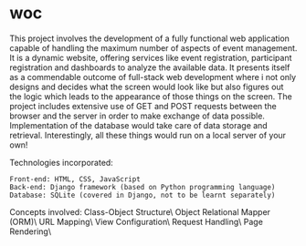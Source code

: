 #  woc
This project involves the development of a fully functional web application capable of handling the maximum number of aspects of event management. It is a dynamic website, offering services like event registration, participant registration and dashboards to analyze the available data. It presents itself as a commendable outcome of full-stack web development where i not only designs and decides what the screen would look like but also figures out the logic which leads to the appearance of those things on the screen. The project includes extensive use of GET and POST requests  between the browser and the server in order to make exchange of data possible. Implementation of the database would take care of data storage and retrieval. Interestingly, all these things would run on a local server of your own!

Technologies incorporated:

    Front-end: HTML, CSS, JavaScript
    Back-end: Django framework (based on Python programming language)
    Database: SQLite (covered in Django, not to be learnt separately)

Concepts involved:
    Class-Object Structure\\
    Object Relational Mapper (ORM)\\
    URL Mapping\\
    View Configuration\\
    Request Handling\\
    Page Rendering\\

